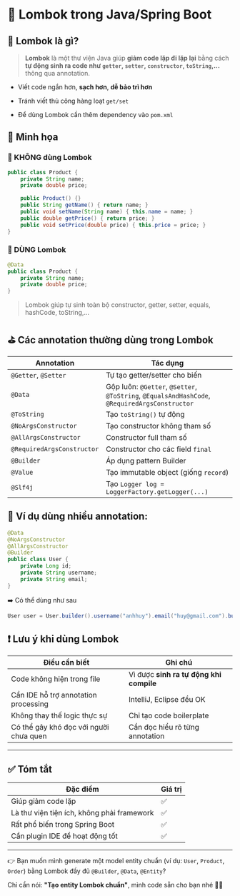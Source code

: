 # 🌱 Lombok trong Java/Spring Boot

## 🍺 Lombok là gì?

> **Lombok** là một thư viện Java giúp **giảm code lặp đi lặp lại** bằng cách **tự động sinh ra code như `getter`, `setter`, `constructor`, `toString`,...** thông qua annotation.

- Viết code ngắn hơn, **sạch hơn**, **dễ bảo trì hơn**

- Tránh viết thủ công hàng loạt `get/set`

- Để dùng Lombok cần thêm dependency vào `pom.xml`

## 🧱 Minh họa

### 🥕 KHÔNG dùng Lombok

```java
public class Product {
    private String name;
    private double price;

    public Product() {}
    public String getName() { return name; }
    public void setName(String name) { this.name = name; }
    public double getPrice() { return price; }
    public void setPrice(double price) { this.price = price; }
}
```

### 🏀 DÙNG Lombok

```java
@Data
public class Product {
    private String name;
    private double price;
}
```

> Lombok giúp tự sinh toàn bộ constructor, getter, setter, equals, hashCode, toString,...

## ⛳ Các annotation thường dùng trong Lombok

| Annotation                 | Tác dụng                                                                                      |
| -------------------------- | --------------------------------------------------------------------------------------------- |
| `@Getter`, `@Setter`       | Tự tạo getter/setter cho biến                                                                 |
| `@Data`                    | Gộp luôn: `@Getter`, `@Setter`, `@ToString`, `@EqualsAndHashCode`, `@RequiredArgsConstructor` |
| `@ToString`                | Tạo `toString()` tự động                                                                      |
| `@NoArgsConstructor`       | Tạo constructor không tham số                                                                 |
| `@AllArgsConstructor`      | Constructor full tham số                                                                      |
| `@RequiredArgsConstructor` | Constructor cho các field `final`                                                             |
| `@Builder`                 | Áp dụng pattern Builder                                                                       |
| `@Value`                   | Tạo immutable object (giống `record`)                                                         |
| `@Slf4j`                   | Tạo `Logger log = LoggerFactory.getLogger(...)`                                               |

## 🎡 Ví dụ dùng nhiều annotation:

```java
@Data
@NoArgsConstructor
@AllArgsConstructor
@Builder
public class User {
    private Long id;
    private String username;
    private String email;
}
```

➡️ Có thể dùng như sau

```java
User user = User.builder().username("anhhuy").email("huy@gmail.com").build();
```

## ❗ Lưu ý khi dùng Lombok

| Điều cần biết                          | Ghi chú                                 |
| -------------------------------------- | --------------------------------------- |
| Code không hiện trong file             | Vì được **sinh ra tự động khi compile** |
| Cần IDE hỗ trợ annotation processing   | IntelliJ, Eclipse đều OK                |
| Không thay thế logic thực sự           | Chỉ tạo code boilerplate                |
| Có thể gây khó đọc với người chưa quen | Cần đọc hiểu rõ từng annotation         |

---

## ✅ Tóm tắt

| Đặc điểm                                   | Giá trị |
| ------------------------------------------ | ------- |
| Giúp giảm code lặp                         | ✅      |
| Là thư viện tiện ích, không phải framework | ✅      |
| Rất phổ biến trong Spring Boot             | ✅      |
| Cần plugin IDE để hoạt động tốt            | ✅      |

---

👉 Bạn muốn mình generate một model entity chuẩn (ví dụ: `User`, `Product`, `Order`) bằng Lombok đầy đủ `@Builder`, `@Data`, `@Entity`?

Chỉ cần nói: **"Tạo entity Lombok chuẩn"**, mình code sẵn cho bạn nhé 🔧🤖
